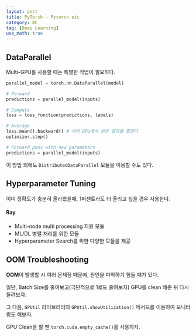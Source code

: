 ```yaml
---
layout: post
title: PyTorch - Pytorch etc
category: BC
tag: [Deep Learning] 
use_math: true
---
```


## DataParallel

Multi-GPU를 사용할 때는 특별한 작업이 필요하다.  

```py
parallel_model = torch.nn.DataParallel(model)

# Forward
predictions = parallel_model(inputs)

# Compute
loss = loss_function(predictions, labels)

# Average
loss.mean().backward() # 여러 GPU에서 받은 결과를 합친다  
optimizer.step()

# Forward pass with new parameters
predictions = parallel_model(inputs)

```

이 방법 외에도 `DistributedDataParallel` 모듈을 이용할 수도 있다.  

## Hyperparameter Tuning

이미 정확도가 충분히 올라왔을때, 1퍼센트라도 더 올리고 싶을 경우 사용한다.  

#### Ray

- Multi-node multi processing 지원 모듈
- ML/DL 병렬 처리를 위한 모듈  
- Hyperparameter Search를 위한 다양한 모듈을 제공  

## OOM Troubleshooting  

**OOM**이 발생할 시 여러 문제점 때문에, 원인을 파악하기 힘들 때가 있다.  

일단, Batch Size를 줄여보고(극단적으로 1로도 줄여보자) GPU를 clean 해준 뒤 다시 돌려보자.  

그 다음, `GPUtil` 라이브러리의 `GPUtil.showUtilization()` 메서드를 이용하여 모니터링도 해보자.  

GPU Clean을 할 땐 `torch.cuda.empty_cache()`를 사용하자.   